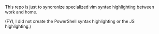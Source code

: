 This repo is just to syncronize specialized vim syntax highlighting between work and home.

(FYI, I did not create the PowerShell syntax highlighting or the JS highlighting.)
